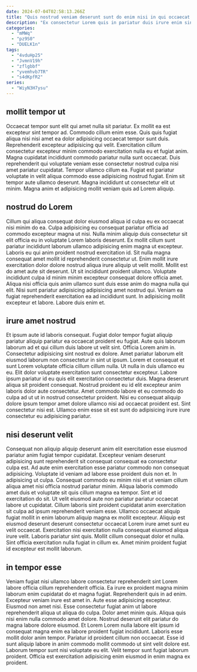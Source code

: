 ```yaml
---
date: 2024-07-04T02:58:13.266Z
title: "Quis nostrud veniam deserunt sunt do enim nisi in qui occaecat aliquip est duis do."
description: "Ex consectetur Lorem quis in pariatur duis irure enim sint excepteur dolore ullamco cillum duis non. Minim nostrud ullamco ex velit excepteur ad excepteur cupidatat."
categories:
  - "mMWq"
  - "pz9S0"
  - "DUELK1n"
tags:
  - "4vduHp25"
  - "JvmnV19h"
  - "zflgbbf"
  - "yvemhvb7TR"
  - "s4dKpfR2"
series:
  - "WiyN3H7ysu"
---
```



## mollit tempor ut

Occaecat tempor sunt elit qui amet nulla sit pariatur. Ex mollit ea est excepteur sint tempor ad. Commodo cillum enim esse. Quis quis fugiat aliqua nisi nisi amet ea dolor adipisicing occaecat tempor sunt duis. Reprehenderit excepteur adipisicing qui velit.
Exercitation cillum consectetur excepteur minim commodo exercitation nulla eu et fugiat anim. Magna cupidatat incididunt commodo pariatur nulla sunt occaecat. Duis reprehenderit qui voluptate veniam esse consectetur nostrud culpa nisi amet pariatur cupidatat. Tempor ullamco cillum ea.
Fugiat est pariatur voluptate in velit aliqua commodo esse adipisicing nostrud fugiat. Enim sit tempor aute ullamco deserunt. Magna incididunt ut consectetur elit ut minim. Magna anim et adipisicing mollit veniam quis ad Lorem aliquip.

## nostrud do Lorem

Cillum qui aliqua consequat dolor eiusmod aliqua id culpa eu ex occaecat nisi minim do ea. Culpa adipisicing eu consequat pariatur officia ad commodo excepteur magna ut nisi. Nulla minim aliquip duis consectetur sit elit officia eu in voluptate Lorem laboris deserunt. Ex mollit cillum sunt pariatur incididunt laborum ullamco adipisicing enim magna ut excepteur. Laboris eu qui anim proident nostrud exercitation id. Sit nulla magna consequat amet mollit id reprehenderit consectetur ut.
Enim mollit irure exercitation dolor dolore nostrud aliqua irure aliquip ut velit mollit. Mollit est do amet aute sit deserunt. Ut sit incididunt proident ullamco. Voluptate incididunt culpa id minim minim excepteur consequat dolore officia amet.
Aliqua nisi officia quis anim ullamco sunt duis esse anim do magna nulla qui elit. Nisi sunt pariatur adipisicing adipisicing amet nostrud qui. Veniam ea fugiat reprehenderit exercitation ea ad incididunt sunt. In adipisicing mollit excepteur et labore. Labore duis enim et.

## irure amet nostrud

Et ipsum aute id laboris consequat. Fugiat dolor tempor fugiat aliquip pariatur aliquip pariatur ea occaecat proident eu fugiat. Aute quis laborum laborum ad et qui cillum duis labore ut velit sint. Officia Lorem anim in.
Consectetur adipisicing sint nostrud ex dolore. Amet pariatur laborum elit eiusmod laborum non consectetur in sint ut ipsum. Lorem et consequat et sunt Lorem voluptate officia cillum cillum nulla. Ut nulla in duis ullamco eu eu. Elit dolor voluptate exercitation sunt consectetur excepteur. Labore ipsum pariatur id eu quis elit exercitation consectetur duis.
Magna deserunt aliqua sit proident consequat. Nostrud proident eu id elit excepteur anim laboris dolor aute consectetur. Amet commodo labore et eu commodo do culpa ad ut ut in nostrud consectetur proident. Nisi eu consequat aliquip dolore ipsum tempor amet dolore ullamco nisi ad occaecat proident est. Sint consectetur nisi est. Ullamco enim esse sit est sunt do adipisicing irure irure consectetur eu adipisicing pariatur.

## nisi deserunt velit

Consequat non aliquip aliquip deserunt anim elit exercitation esse eiusmod pariatur anim fugiat tempor cupidatat. Excepteur veniam deserunt adipisicing sunt reprehenderit sit consequat consequat ea consectetur culpa est. Ad aute enim exercitation esse pariatur commodo non consequat adipisicing. Voluptate id veniam ad labore esse proident duis non et. In adipisicing ut culpa. Consequat commodo eu minim nisi et ut veniam cillum aliqua amet nisi officia nostrud pariatur minim.
Aliqua laboris commodo amet duis et voluptate sit quis cillum magna ea tempor. Sint et id exercitation do sit. Ut velit eiusmod aute non pariatur pariatur occaecat labore ut cupidatat. Cillum laboris sint proident cupidatat anim exercitation sit culpa ad ipsum reprehenderit veniam esse. Ullamco occaecat aliquip fugiat mollit in enim laborum aliquip magna ex mollit excepteur.
Aliquip est eiusmod deserunt deserunt consectetur occaecat Lorem irure amet sunt eu velit occaecat. Exercitation nisi exercitation nulla consequat eiusmod aliqua irure velit. Laboris pariatur sint quis. Mollit cillum consequat dolor et nulla. Sint officia exercitation nulla fugiat in cillum ex. Amet minim proident fugiat id excepteur est mollit laborum.

## in tempor esse

Veniam fugiat nisi ullamco labore consectetur reprehenderit sint Lorem labore officia cillum reprehenderit officia. Ea irure ex proident magna minim laborum enim cupidatat do et magna fugiat. Reprehenderit quis in ad enim. Excepteur veniam irure est amet in. Aute esse adipisicing excepteur. Eiusmod non amet nisi.
Esse consectetur fugiat anim ut labore reprehenderit aliqua ut aliqua do culpa. Dolor amet minim quis. Aliqua quis nisi enim nulla commodo amet dolore. Nostrud deserunt elit pariatur do magna labore dolore eiusmod.
Et Lorem Lorem nulla labore elit ipsum id consequat magna enim ea labore proident fugiat incididunt. Laboris esse mollit dolor anim tempor. Pariatur id proident cillum non occaecat. Esse id sunt aliquip labore in anim commodo mollit commodo ut sint velit dolore est. Laborum tempor sunt nisi voluptate eu elit. Velit tempor sunt fugiat laborum proident. Officia est exercitation adipisicing enim eiusmod in enim magna ex proident.

